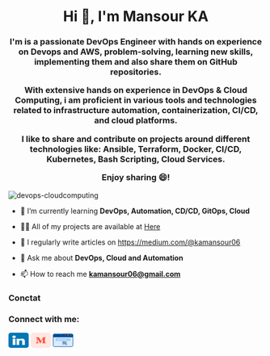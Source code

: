 <h1 align="center">Hi 👋, I'm Mansour KA</h1>

<h3 align="center">I'm is a passionate DevOps Engineer with hands on experience on Devops and AWS, problem-solving, learning new skills, implementing them and also share them on GitHub repositories.

With extensive hands on experience in DevOps & Cloud Computing, i am proficient in various tools 
and technologies related to infrastructure automation, containerization, CI/CD, and cloud platforms.

I like to share and contribute on projects around different technologies like: Ansible, Terraform, Docker, CI/CD, Kubernetes, Bash Scripting, Cloud Services.

Enjoy sharing 😄! </h3>


<p align="left"> <img src="https://komarev.com/ghpvc/?username=devops-cloudcomputing&label=Profile%20views&color=0e75b6&style=flat" alt="devops-cloudcomputing" /> </p>

- 🌱 I’m currently learning **DevOps, Automation, CD/CD, GitOps, Cloud**

- 👨‍💻 All of my projects are available at [Here](https://github.com/mansourka06)

- 📝 I regularly write articles on https://medium.com/@kamansour06

- 💬 Ask me about **DevOps, Cloud and Automation**

- 📫 How to reach me **kamansour06@gmail.com**

### Conctat 

<h3 align="left">Connect with me:</h3>
<p align="left">
<a href="www.linkedin.com/in/mansour-ka-57b2b8152" target="blank"><img align="center" src="images/icons/linkedin.png" alt="mansourka" height="30" width="40" /></a>
<a href="https://medium.com/@kamansour06" target="blank"><img align="center" src="images/icons/medium.svg" alt="mansourka" height="30" width="40" /></a>
<a href="https://mansourka-cv.web.app/" target="blank"><img align="center" src="images/icons/website.png" alt="mansourka" height="30" width="40" /></a>
</p>

